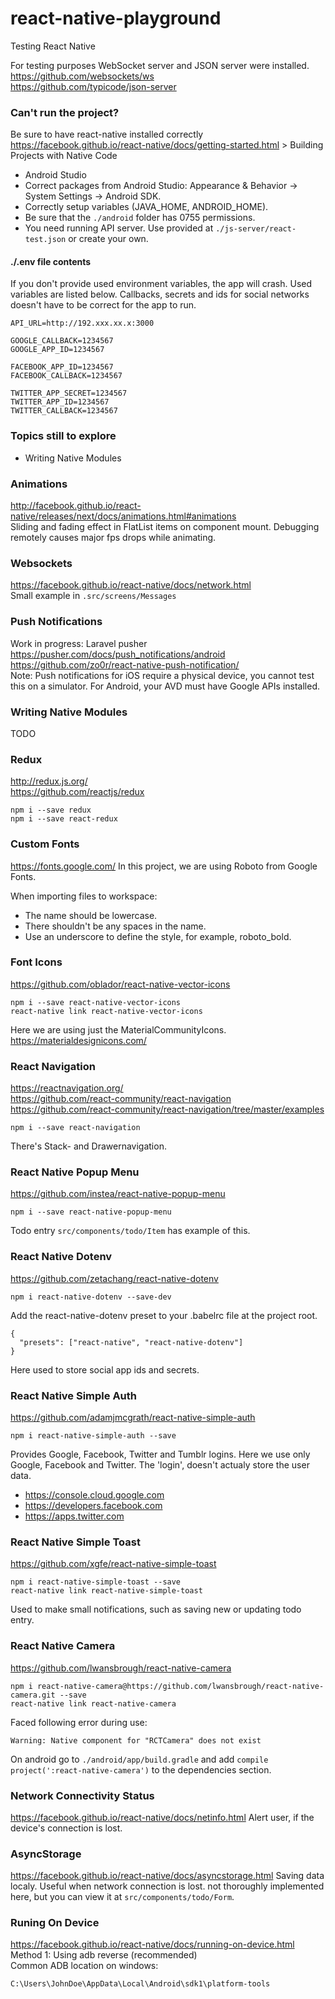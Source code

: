 # react-native-playground
Testing React Native

For testing purposes WebSocket server and JSON server were installed.  
https://github.com/websockets/ws  
https://github.com/typicode/json-server

### Can't run the project?
Be sure to have react-native installed correctly   
https://facebook.github.io/react-native/docs/getting-started.html > Building Projects with Native Code   

- Android Studio
- Correct packages from Android Studio: Appearance & Behavior → System Settings → Android SDK.
- Correctly setup variables (JAVA_HOME, ANDROID_HOME).
- Be sure that the ```./android``` folder has 0755 permissions.
- You need running API server. Use provided at ```./js-server/react-test.json``` or create your own.


#### ./.env file contents
If you don't provide used environment variables, the app will crash. Used variables are listed below. Callbacks, secrets and ids for social networks doesn't have to be correct for the app to run.
```
API_URL=http://192.xxx.xx.x:3000   

GOOGLE_CALLBACK=1234567
GOOGLE_APP_ID=1234567   
    
FACEBOOK_APP_ID=1234567
FACEBOOK_CALLBACK=1234567   
   
TWITTER_APP_SECRET=1234567    
TWITTER_APP_ID=1234567    
TWITTER_CALLBACK=1234567     
```

### Topics still to explore
- Writing Native Modules
### Animations
http://facebook.github.io/react-native/releases/next/docs/animations.html#animations  
Sliding and fading effect in FlatList items on component mount. Debugging remotely causes major fps drops while animating.
### Websockets
https://facebook.github.io/react-native/docs/network.html   
Small example in ```.src/screens/Messages```
### Push Notifications
Work in progress: Laravel pusher  
https://pusher.com/docs/push_notifications/android  
https://github.com/zo0r/react-native-push-notification/  
Note: Push notifications for iOS require a physical device, you cannot test this on a simulator. For Android, your AVD must have Google APIs installed.
### Writing Native Modules
TODO
### Redux
http://redux.js.org/  
https://github.com/reactjs/redux  
```
npm i --save redux
npm i --save react-redux
```
### Custom Fonts
https://fonts.google.com/
In this project, we are using Roboto from Google Fonts.

When importing files to workspace:
- The name should be lowercase.
- There shouldn't be any spaces in the name.
- Use an underscore to define the style, for example, roboto_bold.
### Font Icons
https://github.com/oblador/react-native-vector-icons
```
npm i --save react-native-vector-icons
react-native link react-native-vector-icons
```
Here we are using just the MaterialCommunityIcons.  
https://materialdesignicons.com/
### React Navigation
https://reactnavigation.org/  
https://github.com/react-community/react-navigation  
https://github.com/react-community/react-navigation/tree/master/examples  
```
npm i --save react-navigation
```
There's Stack- and Drawernavigation.
### React Native Popup Menu
https://github.com/instea/react-native-popup-menu
```
npm i --save react-native-popup-menu
```
Todo entry ```src/components/todo/Item``` has example of this.
### React Native Dotenv
https://github.com/zetachang/react-native-dotenv
```
npm i react-native-dotenv --save-dev
```
Add the react-native-dotenv preset to your .babelrc file at the project root.
```
{
  "presets": ["react-native", "react-native-dotenv"]
}
```
Here used to store social app ids and secrets.
### React Native Simple Auth
https://github.com/adamjmcgrath/react-native-simple-auth  
```
npm i react-native-simple-auth --save
```
Provides Google, Facebook, Twitter and Tumblr logins. Here we use only Google, Facebook and Twitter. The 'login', doesn't actualy store the user data.
- https://console.cloud.google.com
- https://developers.facebook.com
- https://apps.twitter.com
### React Native Simple Toast
https://github.com/xgfe/react-native-simple-toast
```
npm i react-native-simple-toast --save
react-native link react-native-simple-toast
```
Used to make small notifications, such as saving new or updating todo entry. 
### React Native Camera
https://github.com/lwansbrough/react-native-camera
```
npm i react-native-camera@https://github.com/lwansbrough/react-native-camera.git --save
react-native link react-native-camera
```
Faced following error during use:
```
Warning: Native component for "RCTCamera" does not exist
```
On android go to ```./android/app/build.gradle``` and add  ```compile project(':react-native-camera')``` to the dependencies section.
### Network Connectivity Status
https://facebook.github.io/react-native/docs/netinfo.html
Alert user, if the device's connection is lost.
### AsyncStorage
https://facebook.github.io/react-native/docs/asyncstorage.html
Saving data localy. Useful when network connection is lost. not thoroughly implemented here, but you can view it at ```src/components/todo/Form```.
### Runing On Device
https://facebook.github.io/react-native/docs/running-on-device.html  	
Method 1: Using adb reverse (recommended)  
Common ADB location on windows:
```
C:\Users\JohnDoe\AppData\Local\Android\sdk1\platform-tools
```

